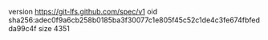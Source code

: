 version https://git-lfs.github.com/spec/v1
oid sha256:adec0f9a6cb258b0185ba3f30077c1e805f45c52c1de4c3fe674fbfedda99c4f
size 4351
